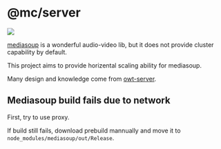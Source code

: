 # @mc/server

![](https://img.shields.io/badge/status-working-green)

[mediasoup](https://github.com/versatica/mediasoup) is a wonderful audio-video lib, but it does not provide cluster capability by default.

This project aims to provide horizental scaling ability for mediasoup.

Many design and knowledge come from [owt-server](https://github.com/open-webrtc-toolkit/owt-server).

## Mediasoup build fails due to network

First, try to use proxy.

If build still fails, download prebuild mannually and move it to `node_modules/mediasoup/out/Release`.
